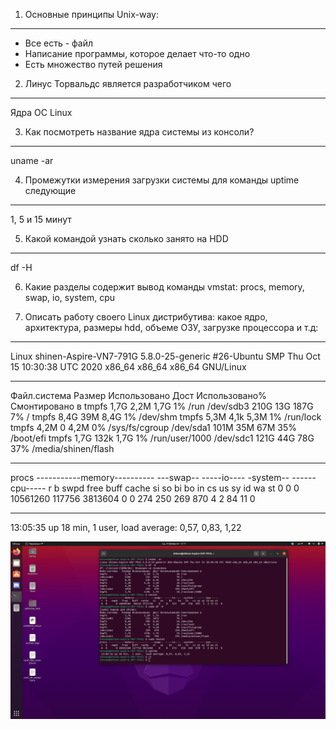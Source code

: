 1. Основные принципы Unix-way:
  ---
  - Все есть - файл
  - Написание программы, которое делает что-то одно
  - Есть множество путей решения
  
2. Линус Торвальдс является разработчиком чего
  ---
  Ядра ОС Linux

3. Как посмотреть название ядра системы из консоли?
  ---
  uname -ar
  
4. Промежутки измерения загрузки системы для команды uptime следующие
  ---
  1, 5 и 15 минут
  
5. Какой командой узнать сколько занято на HDD
  ---
  df -H
  
6. Какие разделы содержит вывод команды vmstat:
  procs, memory, swap, io, system, cpu
  
7. Описать работу своего Linux дистрибутива: какое ядро, архитектура, размеры hdd, объеме ОЗУ, загрузке процессора и т.д:
  ---
  
  Linux shinen-Aspire-VN7-791G 5.8.0-25-generic #26-Ubuntu SMP Thu Oct 15 10:30:38 UTC 2020 x86_64 x86_64 x86_64 GNU/Linux
  
  ---
  
  Файл.система   Размер Использовано  Дост Использовано% Cмонтировано в
  tmpfs            1,7G         2,2M  1,7G            1% /run
  /dev/sdb3        210G          13G  187G            7% /
  tmpfs            8,4G          39M  8,4G            1% /dev/shm
  tmpfs            5,3M         4,1k  5,3M            1% /run/lock
  tmpfs            4,2M            0  4,2M            0% /sys/fs/cgroup
  /dev/sda1        101M          35M   67M           35% /boot/efi
  tmpfs            1,7G         132k  1,7G            1% /run/user/1000
  /dev/sdc1        121G          44G   78G           37% /media/shinen/flash
 
  ---
 
  procs -----------memory---------- ---swap-- -----io---- -system-- ------cpu-----
  r  b   swpd   free   buff  cache   si   so    bi    bo   in   cs us sy id wa st
  0  0      0 10561260 117756 3813604    0    0   274   250  269  870  4  2 84 11  0
  
  ---
  
   13:05:35 up 18 min,  1 user,  load average: 0,57, 0,83, 1,22

  ![screenshot](https://github.com/Shinen99/Linux_administration/blob/lab1/%D0%A1%D0%BD%D0%B8%D0%BC%D0%BE%D0%BA%20%D1%8D%D0%BA%D1%80%D0%B0%D0%BD%D0%B0%20%D0%BE%D1%82%202021-02-24%2013-11-07.png)
